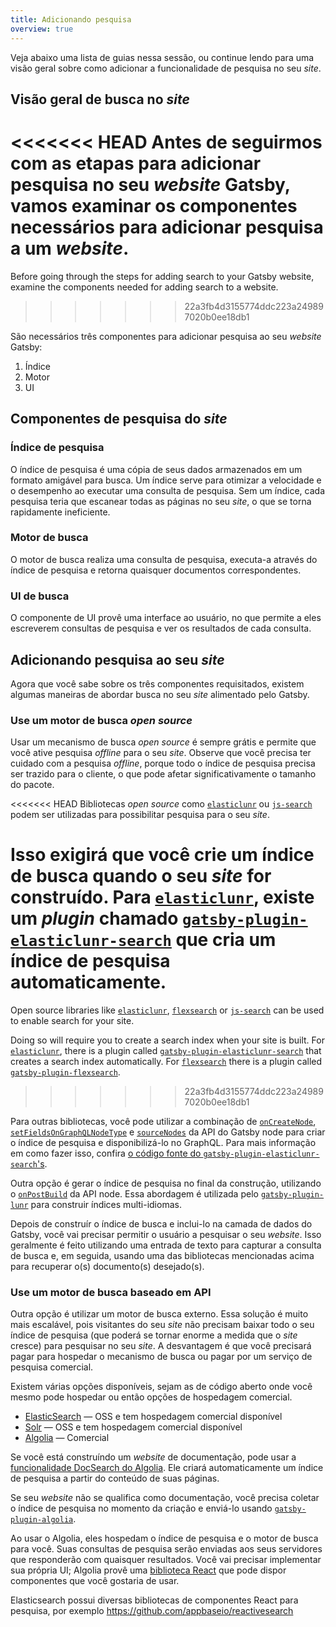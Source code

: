 ```yaml
---
title: Adicionando pesquisa
overview: true
---
```


Veja abaixo uma lista de guias nessa sessão, ou continue lendo para uma visão geral sobre como adicionar a funcionalidade de pesquisa no seu _site_.
<GuideList slug={props.slug} />

## Visão geral de busca no _site_

<<<<<<< HEAD
Antes de seguirmos com as etapas para adicionar pesquisa no seu _website_ Gatsby, vamos examinar os componentes necessários para adicionar pesquisa a um _website_.
=======
Before going through the steps for adding search to your Gatsby website, examine the components needed for adding search to a website.
>>>>>>> 22a3fb4d3155774ddc223a249897020b0ee18db1

São necessários três componentes para adicionar pesquisa ao seu _website_ Gatsby:

1. Índice
2. Motor
3. UI

## Componentes de pesquisa do _site_

### Índice de pesquisa

O índice de pesquisa é uma cópia de seus dados armazenados em um formato amigável para busca. Um índice serve para otimizar a velocidade e o desempenho ao executar uma consulta de pesquisa. Sem um índice, cada pesquisa teria que escanear todas as páginas no seu _site_, o que se torna rapidamente ineficiente.

### Motor de busca

O motor de busca realiza uma consulta de pesquisa, executa-a através do índice de pesquisa e retorna quaisquer documentos correspondentes.

### UI de busca

O componente de UI provê uma interface ao usuário, no que permite a eles escreverem consultas de pesquisa e ver os resultados de cada consulta.

## Adicionando pesquisa ao seu _site_

Agora que você sabe sobre os três componentes requisitados, existem algumas maneiras de abordar busca no seu _site_ alimentado pelo Gatsby.

### Use um motor de busca _open source_

Usar um mecanismo de busca _open source_ é sempre grátis e permite que você ative pesquisa _offline_ para o seu _site_. Observe que você precisa ter cuidado com a pesquisa _offline_, porque todo o índice de pesquisa precisa ser trazido para o cliente, o que pode afetar significativamente o tamanho do pacote.

<<<<<<< HEAD
Bibliotecas _open source_ como [`elasticlunr`](https://www.npmjs.com/package/elasticlunr) ou [`js-search`](https://github.com/bvaughn/js-search) podem ser utilizadas para possibilitar pesquisa para o seu _site_.

Isso exigirá que você crie um índice de busca quando o seu _site_ for construído. Para [`elasticlunr`](https://www.npmjs.com/package/elasticlunr), existe um _plugin_ chamado [`gatsby-plugin-elasticlunr-search`](https://github.com/gatsby-contrib/gatsby-plugin-elasticlunr-search) que cria um índice de pesquisa automaticamente.
=======
Open source libraries like [`elasticlunr`](https://www.npmjs.com/package/elasticlunr), [`flexsearch`](https://github.com/nextapps-de/flexsearch) or [`js-search`](https://github.com/bvaughn/js-search) can be used to enable search for your site.

Doing so will require you to create a search index when your site is built. For [`elasticlunr`](https://www.npmjs.com/package/elasticlunr), there is a plugin called [`gatsby-plugin-elasticlunr-search`](https://github.com/gatsby-contrib/gatsby-plugin-elasticlunr-search) that creates a search index automatically. For [`flexsearch`](https://github.com/nextapps-de/flexsearch) there is a plugin called [`gatsby-plugin-flexsearch`](https://github.com/tmsss/gatsby-plugin-flexsearch).
>>>>>>> 22a3fb4d3155774ddc223a249897020b0ee18db1

Para outras bibliotecas, você pode utilizar a combinação de [`onCreateNode`](/docs/node-apis/#onCreateNode), [`setFieldsOnGraphQLNodeType`](/docs/node-apis/#setFieldsOnGraphQLNodeType) e [`sourceNodes`](/docs/node-apis/#sourceNodes)  da API do Gatsby node para criar o índice de pesquisa e disponibilizá-lo no GraphQL. Para mais informação em como fazer isso, confira [o código fonte do `gatsby-plugin-elasticlunr-search`'s](https://github.com/gatsby-contrib/gatsby-plugin-elasticlunr-search/blob/master/src/gatsby-node.js#L96-L131).

Outra opção é gerar o índice de pesquisa no final da construção, utilizando o [`onPostBuild`](/docs/node-apis/#onPostBuild) da API node. Essa abordagem é utilizada pelo [`gatsby-plugin-lunr`](https://github.com/humanseelabs/gatsby-plugin-lunr) para construir índices multi-idiomas.

Depois de construír o índice de busca e inclui-lo na camada de dados do Gatsby, você vai precisar permitir o usuário a pesquisar o seu _website_. Isso geralmente é feito utilizando uma entrada de texto para capturar a consulta de busca e, em seguida, usando uma das bibliotecas mencionadas acima para recuperar o(s) documento(s) desejado(s).

### Use um motor de busca baseado em API

Outra opção é utilizar um motor de busca externo. Essa solução é muito mais escalável, pois visitantes do seu _site_ não precisam baixar todo o seu índice de pesquisa (que poderá se tornar enorme a medida que o _site_ cresce) para pesquisar no seu _site_. A desvantagem é que você precisará pagar para hospedar o mecanismo de busca ou pagar por um serviço de pesquisa comercial.

Existem várias opções disponíveis, sejam as de código aberto onde você mesmo pode hospedar ou então opções de hospedagem comercial.

- [ElasticSearch](https://www.elastic.co/products/elasticsearch) — OSS e tem hospedagem comercial disponível
- [Solr](http://lucene.apache.org/solr/) — OSS e tem hospedagem comercial disponível
- [Algolia](https://www.algolia.com/) — Comercial

Se você está construíndo um _website_ de documentação, pode usar a [funcionalidade DocSearch do Algolia](https://community.algolia.com/docsearch/). Ele criará automaticamente um índice de pesquisa a partir do conteúdo de suas páginas.

Se seu _website_ não se qualifica como documentação, você precisa coletar o índice de pesquisa no momento da criação e enviá-lo usando [`gatsby-plugin-algolia`](https://github.com/algolia/gatsby-plugin-algolia).

Ao usar o Algolia, eles hospedam o índice de pesquisa e o motor de busca para você. Suas consultas de pesquisa serão enviadas aos seus servidores que responderão com quaisquer resultados. Você vai precisar implementar sua própria UI; Algolia provê uma [biblioteca React](https://github.com/algolia/react-instantsearch) que pode dispor componentes que você gostaria de usar.

Elasticsearch possui diversas bibliotecas de componentes React para pesquisa, por exemplo https://github.com/appbaseio/reactivesearch